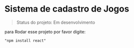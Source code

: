 # Sistema de cadastro de Jogos 

> Status do projeto: Em desenvolvimento 

para Rodar esse projeto por favor digite:
```
"npm install react"
```

